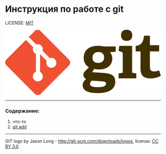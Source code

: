 # Инструкция по работе с git

LICENSE: [MIT](./license.md)

![Git-logo](./assets/Git-logo.png)

---

### Содержание:
1. что-то
2. [git add](./add.md)



---

GIT logo by Jason Long - http://git-scm.com/downloads/logos, license: [CC BY 3.0](https://creativecommons.org/licenses/by/3.0/) 